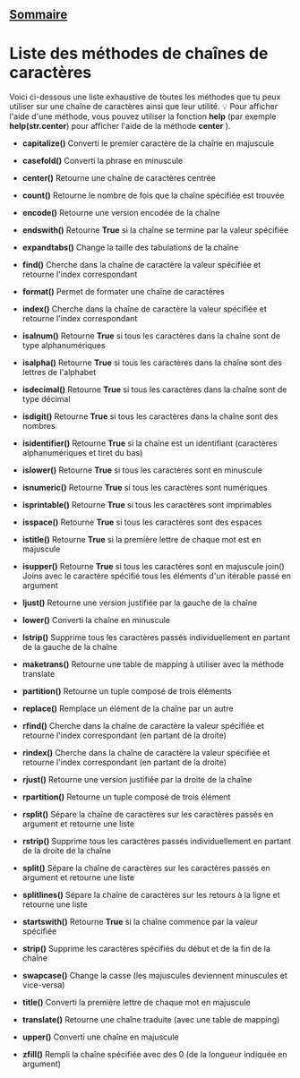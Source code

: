 ## [Sommaire](README.md)

# Liste des méthodes de chaînes de caractères

Voici ci-dessous une liste exhaustive de toutes les méthodes que tu peux utiliser sur une chaîne de caractères ainsi que leur utilité.
💡 Pour afficher l'aide d'une méthode, vous pouvez utiliser la fonction **help** (par exemple **help(str.center**) pour afficher l'aide de la méthode **center** ).

* **capitalize()** Converti le premier caractère de la chaîne en majuscule

* **casefold()** Converti la phrase en minuscule

* **center()** Retourne une chaîne de caractères centrée

* **count()** Retourne le nombre de fois que la chaîne spécifiée est trouvée

* **encode()** Retourne une version encodée de la chaîne

* **endswith()** Retourne **True** si la chaîne se termine par la valeur spécifiée

* **expandtabs()** Change la taille des tabulations de la chaîne

* **find()** Cherche dans la chaîne de caractère la valeur spécifiée  et retourne l'index correspondant

* **format()** Permet de formater une chaîne de caractères

* **index()** Cherche dans la chaîne de caractère la valeur spécifiée et retourne l'index correspondant

* **isalnum()** Retourne **True** si tous les caractères dans la chaîne sont de type alphanumériques

* **isalpha()** Retourne **True** si tous les caractères dans la chaîne sont des lettres de l'alphabet

* **isdecimal()** Retourne **True** si tous les caractères dans la chaîne sont de type décimal

* **isdigit()** Retourne **True** si tous les caractères dans la chaîne sont des nombres

* **isidentifier()** Retourne **True** si la chaîne est un identifiant (caractères alphanumériques et tiret du bas)

* **islower()** Retourne **True** si tous les caractères sont en minuscule

* **isnumeric()** Retourne **True** si tous les caractères sont numériques

* **isprintable()** Retourne **True** si tous les caractères sont imprimables

* **isspace()** Retourne **True** si tous les caractères sont des espaces

* **istitle()** Retourne **True** si la première lettre de chaque mot est en majuscule

* **isupper()** Retourne **True** si tous les caractères sont en majuscule join() Joins avec le caractère spécifié tous les éléments d'un itérable passé en argument

* **ljust()** Retourne une version justifiée par la gauche de la chaîne

* **lower()** Converti la chaîne en minuscule

* **lstrip()** Supprime tous les caractères passés individuellement en partant de la gauche de la chaîne

* **maketrans()** Retourne une table de mapping à utiliser avec la méthode translate

* **partition()** Retourne un tuple composé de trois éléments

* **replace()** Remplace un élément de la chaîne par un autre

* **rfind()** Cherche dans la chaîne de caractère la valeur spécifiée et retourne l'index correspondant (en partant de la droite)

* **rindex()** Cherche dans la chaîne de caractère la valeur spécifiée et retourne l'index correspondant (en partant de la droite)

* **rjust()** Retourne une version justifiée par la droite de la chaîne

* **rpartition()** Retourne un tuple composé de trois élément

* **rsplit()** Sépare la chaîne de caractères sur les caractères passés en argument et retourne une liste

* **rstrip()** Supprime tous les caractères passés individuellement en partant de la droite de la chaîne

* **split()** Sépare la chaîne de caractères sur les caractères passés en argument et retourne une liste

* **splitlines()** Sépare la chaîne de caractères sur les retours à la ligne et retourne une liste

* **startswith()** Retourne **True** si la chaîne commence par la valeur spécifiée

* **strip()** Supprime les caractères spécifiés du début et de la fin de la chaîne

* **swapcase()** Change la casse (les majuscules deviennent minuscules et vice-versa)

* **title()** Converti la première lettre de chaque mot en majuscule

* **translate()** Retourne une chaîne traduite (avec une table de mapping)

* **upper()** Converti une chaîne en majuscule

* **zfill()** Rempli la chaîne spécifiée avec des 0 (de la longueur indiquée en argument)